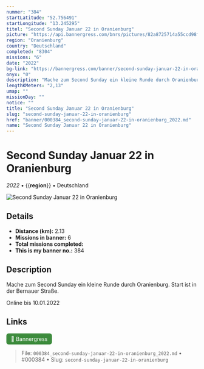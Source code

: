 ```yaml
---
nummer: "384"
startLatitude: "52.756491"
startLongitude: "13.245295"
titel: "Second Sunday Januar 22 in Oranienburg"
picture: "https://api.bannergress.com/bnrs/pictures/82a8725714a55ccd98fba08e8fb07b50"
region: "Oranienburg"
country: "Deutschland"
completed: "8304"
missions: "6"
date: "2022"
bg-link: "https://bannergress.com/banner/second-sunday-januar-22-in-oranienburg-8d24"
onyx: "0"
description: "Mache zum Second Sunday ein kleine Runde durch Oranienburg. Start ist in der Bernauer Straße.\n\nOnline bis 10.01.2022"
lengthKMeters: "2,13"
umap: ""
missionDay: ""
notice: ""
title: "Second Sunday Januar 22 in Oranienburg"
slug: "second-sunday-januar-22-in-oranienburg"
href: "banner/000384_second-sunday-januar-22-in-oranienburg_2022.md"
name: "Second Sunday Januar 22 in Oranienburg"
---
```

# Second Sunday Januar 22 in Oranienburg

*2022* • {{__region__}} • Deutschland

![Second Sunday Januar 22 in Oranienburg](https://api.bannergress.com/bnrs/pictures/82a8725714a55ccd98fba08e8fb07b50)



## Details
- **Distance (km):** 2.13
- **Missions in banner:** 6
- **Total missions completed:** 
- **This is my banner no.:** 384



## Description
Mache zum Second Sunday ein kleine Runde durch Oranienburg. Start ist in der Bernauer Straße.

Online bis 10.01.2022



## Links
<a href="https://bannergress.com/banner/second-sunday-januar-22-in-oranienburg-8d24" target="_blank" style="display:inline-block;margin-right:8px;padding:6px 12px;background:#3c8b3c;color:#fff;text-decoration:none;border-radius:6px;">🔗 Bannergress</a>



> File: `000384_second-sunday-januar-22-in-oranienburg_2022.md` • #000384 • Slug: `second-sunday-januar-22-in-oranienburg`
